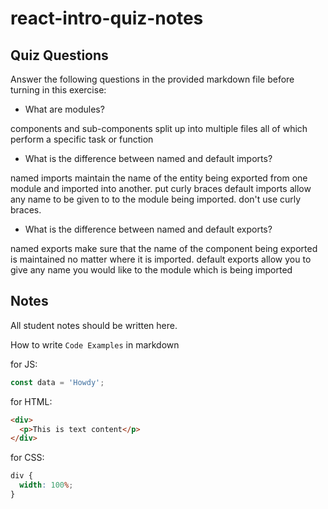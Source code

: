 # react-intro-quiz-notes

## Quiz Questions

Answer the following questions in the provided markdown file before turning in this exercise:

- What are modules?

components and sub-components split up into multiple files all of which perform a specific task or function

- What is the difference between named and default imports?

named imports maintain the name of the entity being exported from one module and imported into another. put curly braces
default imports allow any name to be given to to the module being imported. don't use curly braces.

- What is the difference between named and default exports?

named exports make sure that the name of the component being exported is maintained no matter where it is imported.
default exports allow you to give any name you would like to the module which is being imported

## Notes

All student notes should be written here.

How to write `Code Examples` in markdown

for JS:

```javascript
const data = 'Howdy';
```

for HTML:

```html
<div>
  <p>This is text content</p>
</div>
```

for CSS:

```css
div {
  width: 100%;
}
```

